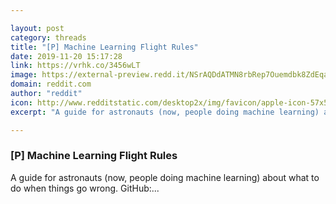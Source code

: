 ```yaml
---

layout: post
category: threads
title: "[P] Machine Learning Flight Rules"
date: 2019-11-20 15:17:28
link: https://vrhk.co/3456wLT
image: https://external-preview.redd.it/NSrAQDdATMN8rbRep7Ouemdbk8ZdEqa-IK56c93c1ek.jpg?width=420&height=219.895287958&auto=webp&s=6e9ccaf56e7ad44eb9619e0c186db1022a805526
domain: reddit.com
author: "reddit"
icon: http://www.redditstatic.com/desktop2x/img/favicon/apple-icon-57x57.png
excerpt: "A guide for astronauts (now, people doing machine learning) about what to do when things go wrong. GitHub:..."

---
```


### [P] Machine Learning Flight Rules

A guide for astronauts (now, people doing machine learning) about what to do when things go wrong. GitHub:...